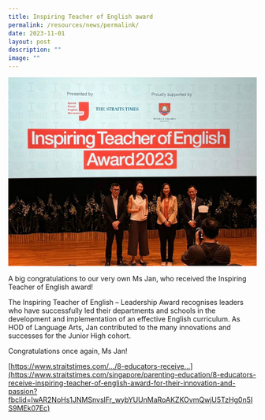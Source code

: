 ```yaml
---
title: Inspiring Teacher of English award
permalink: /resources/news/permalink/
date: 2023-11-01
layout: post
description: ""
image: ""
---
```

![](/images/inspiring%20teacher%20of%20english%20award%202023.jpg)

A big congratulations to our very own Ms Jan, who received the Inspiring Teacher of English award!

The Inspiring Teacher of English – Leadership Award recognises leaders who have successfully led their departments and schools in the development and implementation of an effective English curriculum. As HOD of Language Arts, Jan contributed to the many innovations and successes for the Junior High cohort.

Congratulations once again, Ms Jan! 

[https://www.straitstimes.com/.../8-educators-receive...](https://www.straitstimes.com/singapore/parenting-education/8-educators-receive-inspiring-teacher-of-english-award-for-their-innovation-and-passion?fbclid=IwAR2NoHs1JNMSnvslFr_wybYUUnMaRoAKZKOvmQwjU5TzHg0n5IS9MEk07Ec)
